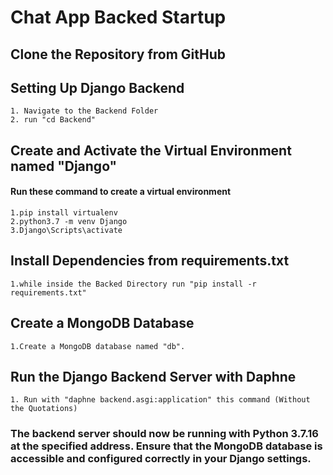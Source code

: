 # Chat App Backed Startup

## Clone the Repository from GitHub

## Setting Up Django Backend

    1. Navigate to the Backend Folder
    2. run "cd Backend"

## Create and Activate the Virtual Environment named "Django"

#### Run these command to create a virtual environment

    1.pip install virtualenv
    2.python3.7 -m venv Django
    3.Django\Scripts\activate

## Install Dependencies from requirements.txt

    1.while inside the Backed Directory run "pip install -r requirements.txt"

## Create a MongoDB Database

    1.Create a MongoDB database named "db".

## Run the Django Backend Server with Daphne

    1. Run with "daphne backend.asgi:application" this command (Without the Quotations)

### The backend server should now be running with Python 3.7.16 at the specified address. Ensure that the MongoDB database is accessible and configured correctly in your Django settings.
